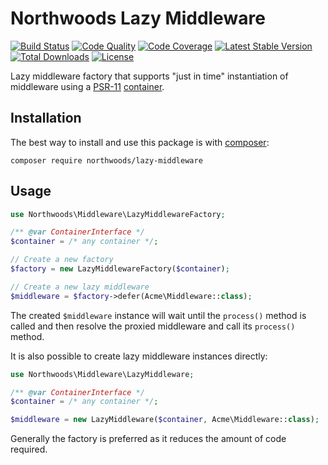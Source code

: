 # Northwoods Lazy Middleware

[![Build Status](https://travis-ci.com/northwoods/lazy-middleware.svg?branch=master)](https://travis-ci.com/northwoods/lazy-middleware)
[![Code Quality](https://scrutinizer-ci.com/g/northwoods/lazy-middleware/badges/quality-score.png?b=master)](https://scrutinizer-ci.com/g/northwoods/lazy-middleware/?branch=master)
[![Code Coverage](https://scrutinizer-ci.com/g/northwoods/lazy-middleware/badges/coverage.png?b=master)](https://scrutinizer-ci.com/g/northwoods/lazy-middleware/?branch=master)
[![Latest Stable Version](http://img.shields.io/packagist/v/northwoods/lazy-middleware.svg?style=flat)](https://packagist.org/packages/northwoods/lazy-middleware)
[![Total Downloads](https://img.shields.io/packagist/dt/northwoods/lazy-middleware.svg?style=flat)](https://packagist.org/packages/northwoods/lazy-middleware)
[![License](https://img.shields.io/packagist/l/northwoods/lazy-middleware.svg?style=flat)](https://packagist.org/packages/northwoods/lazy-middleware)

Lazy middleware factory that supports "just in time" instantiation of middleware
using a [PSR-11][psr-container] [container][containers].

[psr-container]: https://www.php-fig.org/psr/psr-11/
[containers]: https://packagist.org/providers/psr/container-implementation

## Installation

The best way to install and use this package is with [composer](http://getcomposer.org/):

```shell
composer require northwoods/lazy-middleware
```

## Usage

```php
use Northwoods\Middleware\LazyMiddlewareFactory;

/** @var ContainerInterface */
$container = /* any container */;

// Create a new factory
$factory = new LazyMiddlewareFactory($container);

// Create a new lazy middleware
$middleware = $factory->defer(Acme\Middleware::class);
```

The created `$middleware` instance will wait until the `process()` method is
called and then resolve the proxied middleware and call its `process()` method.

It is also possible to create lazy middleware instances directly:

```php
use Northwoods\Middleware\LazyMiddleware;

/** @var ContainerInterface */
$container = /* any container */;

$middleware = new LazyMiddleware($container, Acme\Middleware::class);
```

Generally the factory is preferred as it reduces the amount of code required.
